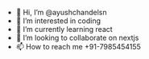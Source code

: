 - 👋 Hi, I’m @ayushchandelsn
- 👀 I’m interested in coding
- 🌱 I’m currently learning react
- 💞️ I’m looking to collaborate on nextjs
- 📫 How to reach me +91-7985454155

<!---
ayushchandelsn/ayushchandelsn is a ✨ special ✨ repository because its `README.md` (this file) appears on your GitHub profile.
You can click the Preview link to take a look at your changes.
--->
